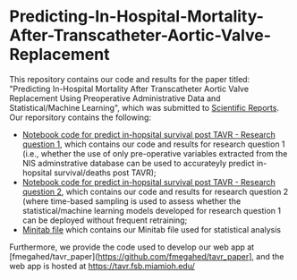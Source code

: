 # Predicting-In-Hospital-Mortality-After-Transcatheter-Aortic-Valve-Replacement

This repository contains our code and results for the paper titled: "Predicting In-Hospital Mortality After Transcatheter Aortic Valve Replacement Using Preoperative Administrative Data and Statistical/Machine Learning", which was submitted to [Scientific Reports](https://www.nature.com/srep/). Our reporsitory contains the following:   

  - [Notebook code for predict in-hopsital survival post TAVR - Research question 1](https://github.com/Alhwiti/Predicting-In-Hospital-Mortality-After-Transcatheter-Aortic-Valve-Replacement/blob/main/Predict%20in-hopsital%20survival%20post%20TAVR%20--%20Research%20question%201.ipynb), which contains our code and results for research question 1 (i.e., whether the use of only pre-operative variables extracted from the NIS adminstrative database can be used to accurateyly predict in-hopsital survival/deaths post TAVR);  
  - [Notebook code for predict in-hopsital survival post TAVR - Research question 2](https://github.com/Alhwiti/Predicting-In-Hospital-Mortality-After-Transcatheter-Aortic-Valve-Replacement/blob/main/Predict%20in-hopsital%20survival%20post%20TAVR%20--%20Research%20question%202.ipynb), which contains our code and results for research question 2 (where time-based sampling is used to assess whether the statistical/machine learning models developed for research question 1 can be deployed without frequent retraining;  
  - [Minitab file](https://github.com/Alhwiti/Predicting-In-Hospital-Mortality-After-Transcatheter-Aortic-Valve-Replacement/blob/main/Minitab.mpx) which contains our Minitab file used for statistical analysis
 
 Furthermore, we provide the code used to develop our web app at [fmegahed/tavr_paper](https://github.com/fmegahed/tavr_paper], and the web app is hosted at <https://tavr.fsb.miamioh.edu/>
